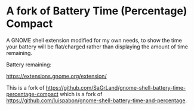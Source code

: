 # A fork of Battery Time (Percentage) Compact

A GNOME shell extension modified for my own needs, to show the time your battery will be flat/charged rather than displaying the amount of time remaining.

Battery remaining: 

https://extensions.gnome.org/extension/

This is a fork of https://github.com/SaGrLand/gnome-shell-battery-time-percentage-compact which is a fork of https://github.com/luispabon/gnome-shell-battery-time-and-percentage.

